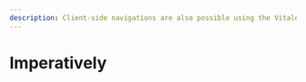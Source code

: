 ```yaml
---
description: Client-side navigations are also possible using the Vitale Router instead of the Link component.
---
```


# Imperatively

